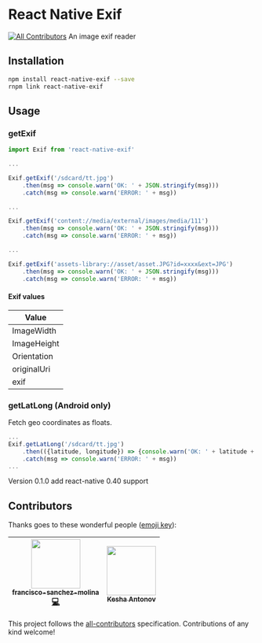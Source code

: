 # React Native Exif
[![All Contributors](https://img.shields.io/badge/all_contributors-2-orange.svg?style=flat-square)](#contributors)
An image exif reader

## Installation
```sh
npm install react-native-exif --save
rnpm link react-native-exif
```

## Usage

### getExif

```javascript
import Exif from 'react-native-exif'

...

Exif.getExif('/sdcard/tt.jpg')
    .then(msg => console.warn('OK: ' + JSON.stringify(msg)))
    .catch(msg => console.warn('ERROR: ' + msg))

...

Exif.getExif('content://media/external/images/media/111')
    .then(msg => console.warn('OK: ' + JSON.stringify(msg)))
    .catch(msg => console.warn('ERROR: ' + msg))

...

Exif.getExif('assets-library://asset/asset.JPG?id=xxxx&ext=JPG')
    .then(msg => console.warn('OK: ' + JSON.stringify(msg)))
    .catch(msg => console.warn('ERROR: ' + msg))

```
#### Exif values

Value |
--- |
ImageWidth |
ImageHeight |
Orientation |
originalUri |
exif|

### getLatLong (Android only)

Fetch geo coordinates as floats.

```javascript
...
Exif.getLatLong('/sdcard/tt.jpg')
    .then(({latitude, longitude}) => {console.warn('OK: ' + latitude + ', ' + longitude)})
    .catch(msg => console.warn('ERROR: ' + msg))
...
```

Version 0.1.0 add react-native 0.40 support

## Contributors

Thanks goes to these wonderful people ([emoji key](https://github.com/kentcdodds/all-contributors#emoji-key)):

<!-- ALL-CONTRIBUTORS-LIST:START - Do not remove or modify this section -->
| [<img src="https://avatars3.githubusercontent.com/u/9049706?v=4" width="100px;"/><br /><sub>francisco-sanchez-molina</sub>](https://github.com/francisco-sanchez-molina)<br />[💻](https://github.com/psm1984/react-native-exif/commits?author=francisco-sanchez-molina "Code") | [<img src="https://avatars2.githubusercontent.com/u/11584712?v=4" width="100px;"/><br /><sub>Kesha Antonov</sub>](https://github.com/kesha-antonov)<br /> |
| :---: | :---: |
<!-- ALL-CONTRIBUTORS-LIST:END -->

This project follows the [all-contributors](https://github.com/kentcdodds/all-contributors) specification. Contributions of any kind welcome!